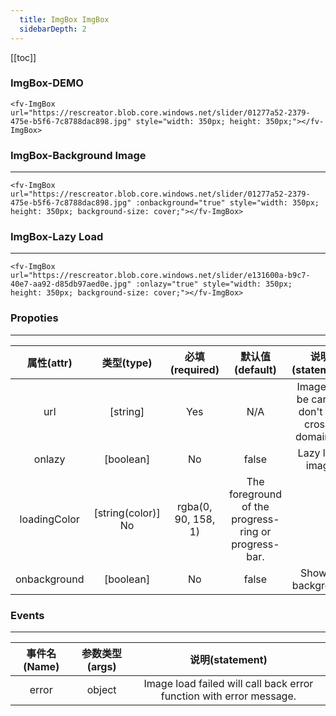 ```yaml
---
  title: ImgBox ImgBox
  sidebarDepth: 2
---
```

  
[[toc]]

### ImgBox-DEMO





<ClientOnly>
<fv-ImgBox url="https://rescreator.blob.core.windows.net/slider/01277a52-2379-475e-b5f6-7c8788dac898.jpg" style="width: 350px; height: 350px;"></fv-ImgBox>
</ClientOnly>

```vue
<fv-ImgBox url="https://rescreator.blob.core.windows.net/slider/01277a52-2379-475e-b5f6-7c8788dac898.jpg" style="width: 350px; height: 350px;"></fv-ImgBox>
```

### ImgBox-Background Image
---

<ClientOnly>
<fv-ImgBox url="https://rescreator.blob.core.windows.net/slider/01277a52-2379-475e-b5f6-7c8788dac898.jpg" :onbackground="true" style="width: 350px; height: 350px; background-size: cover;"></fv-ImgBox>
</ClientOnly>

```vue
<fv-ImgBox url="https://rescreator.blob.core.windows.net/slider/01277a52-2379-475e-b5f6-7c8788dac898.jpg" :onbackground="true" style="width: 350px; height: 350px; background-size: cover;"></fv-ImgBox>
```

### ImgBox-Lazy Load
---

<ClientOnly>
<fv-ImgBox url="https://rescreator.blob.core.windows.net/slider/e131600a-b9c7-40e7-aa92-d85db97aed0e.jpg" :onlazy="true" style="width: 350px; height: 350px; background-size: cover;"></fv-ImgBox>
</ClientOnly>

```vue
<fv-ImgBox url="https://rescreator.blob.core.windows.net/slider/e131600a-b9c7-40e7-aa92-d85db97aed0e.jpg" :onlazy="true" style="width: 350px; height: 350px; background-size: cover;"></fv-ImgBox>
```


</ClientOnly>


### Propoties
---
|  属性(attr)  |     类型(type)     |   必填(required)    |                   默认值(default)                    |                 说明(statement)                  |
|:------------:|:------------------:|:-------------------:|:----------------------------------------------------:|:------------------------------------------------:|
|     url      |      [string]      |         Yes         |                         N/A                          | Image url, be careful don't use cross-domain url |
|    onlazy    |     [boolean]      |         No          |                        false                         |                 Lazy load image                  |
| loadingColor | [string(color)] No | rgba(0, 90, 158, 1) | The foreground of the progress-ring or progress-bar. |                                                  |
| onbackground |     [boolean]      |         No          |                        false                         |                Show as background                |

### Events
---
| 事件名(Name) | 参数类型(args) |                           说明(statement)                           |
|:------------:|:--------------:|:-------------------------------------------------------------------:|
|    error     |     object     | Image load failed will call back error function with error message. |